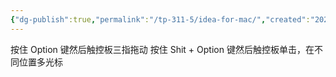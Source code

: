 ```yaml
---
{"dg-publish":true,"permalink":"/tp-311-5/idea-for-mac/","created":"2024-04-15T09:43:48.124+08:00","updated":"2024-06-01T10:50:38.947+08:00"}
---
```


按住 Option 键然后触控板三指拖动
按住 Shit + Option 键然后触控板单击，在不同位置多光标